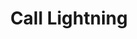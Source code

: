 ---
title: "Call Lightning"
permalink: /spells/call-lightning/
tags:
  - Spell
available_for:
  - Druid
level: "3rd Level"
school: "Conjuration"
range: "120 ft"
area: "5 ft"
shape: "Sphere"
comp:
  - V
  - S
duration: "Up to 10 minutes"
concentration: true
effect: "Lightning"
description: |
  A storm cloud appears in the shape of a cylinder that is 10 feet tall with a 60-foot radius, centered on a point you can see 100 feet directly above you. The spell fails if you can't see a point in the air where the storm cloud could appear (for example, if you are in a room that can't accommodate the cloud).

  When you cast the spell, choose a point you can see within range. A bolt of lightning flashes down from the cloud to that point. Each creature within 5 feet of that point must make a dexterity saving throw. A creature takes 3d10 lightning damage on a failed save, or half as much damage on a successful one. On each of your turns until the spell ends, you can use your action to call down lightning in this way again, targeting the same point or a different one.

  If you are outdoors in stormy conditions when you cast this spell, the spell gives you control over the existing storm instead of creating a new one. Under such conditions, the spell's damage increases by 1d10.

  **At higher levels.** When you cast this spell using a spell slot of 4th or higher level, the damage increases by 1d10 for each slot level above 3rd.
excerpt: "A storm cloud appears in the shape of a cylinder that is 10 feet tall with a 60-foot radius, centered on a point you can see 100 feet directly above you."
source: "Basic Rules"
---